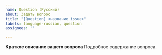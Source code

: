 ```yaml
---
name: Question (Русский)
about: Задать вопрос
title: "[Question] <название issue>"
labels: language-russian, question
assignees: ''

---
```


**Краткое описание вашего вопроса**
Подробное содержание вопроса.
